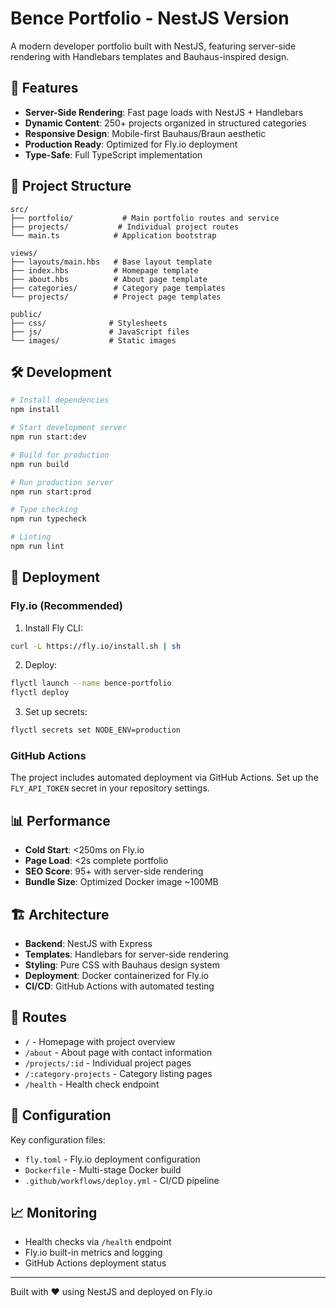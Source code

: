 # Bence Portfolio - NestJS Version

A modern developer portfolio built with NestJS, featuring server-side rendering with Handlebars templates and Bauhaus-inspired design.

## 🚀 Features

- **Server-Side Rendering**: Fast page loads with NestJS + Handlebars
- **Dynamic Content**: 250+ projects organized in structured categories
- **Responsive Design**: Mobile-first Bauhaus/Braun aesthetic
- **Production Ready**: Optimized for Fly.io deployment
- **Type-Safe**: Full TypeScript implementation

## 📂 Project Structure

```
src/
├── portfolio/           # Main portfolio routes and service
├── projects/           # Individual project routes
└── main.ts            # Application bootstrap

views/
├── layouts/main.hbs   # Base layout template
├── index.hbs          # Homepage template
├── about.hbs          # About page template
├── categories/        # Category page templates
└── projects/          # Project page templates

public/
├── css/              # Stylesheets
├── js/               # JavaScript files
└── images/           # Static images
```

## 🛠️ Development

```bash
# Install dependencies
npm install

# Start development server
npm run start:dev

# Build for production
npm run build

# Run production server
npm run start:prod

# Type checking
npm run typecheck

# Linting
npm run lint
```

## 🚢 Deployment

### Fly.io (Recommended)

1. Install Fly CLI:
```bash
curl -L https://fly.io/install.sh | sh
```

2. Deploy:
```bash
flyctl launch --name bence-portfolio
flyctl deploy
```

3. Set up secrets:
```bash
flyctl secrets set NODE_ENV=production
```

### GitHub Actions

The project includes automated deployment via GitHub Actions. Set up the `FLY_API_TOKEN` secret in your repository settings.

## 📊 Performance

- **Cold Start**: <250ms on Fly.io
- **Page Load**: <2s complete portfolio
- **SEO Score**: 95+ with server-side rendering
- **Bundle Size**: Optimized Docker image ~100MB

## 🏗️ Architecture

- **Backend**: NestJS with Express
- **Templates**: Handlebars for server-side rendering
- **Styling**: Pure CSS with Bauhaus design system
- **Deployment**: Docker containerized for Fly.io
- **CI/CD**: GitHub Actions with automated testing

## 📝 Routes

- `/` - Homepage with project overview
- `/about` - About page with contact information
- `/projects/:id` - Individual project pages
- `/:category-projects` - Category listing pages
- `/health` - Health check endpoint

## 🔧 Configuration

Key configuration files:
- `fly.toml` - Fly.io deployment configuration
- `Dockerfile` - Multi-stage Docker build
- `.github/workflows/deploy.yml` - CI/CD pipeline

## 📈 Monitoring

- Health checks via `/health` endpoint
- Fly.io built-in metrics and logging
- GitHub Actions deployment status

---

Built with ❤️ using NestJS and deployed on Fly.io
